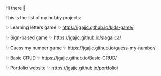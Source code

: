 Hi there 👋

This is the list of my hobby projects:

✨ Learning letters game ✨
https://jgajic.github.io/kids-game/

✨ Sign-based game ✨
https://jgajic.github.io/slagalica/

✨ Guess my number game ✨
https://jgajic.github.io/guess-my-number/

✨ Basic CRUD ✨
https://jgajic.github.io/Basic-CRUD/

✨ Portfolio website ✨
https://jgajic.github.io/portfolio/
